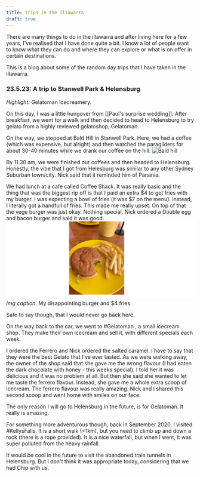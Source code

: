```yaml
---
title: Trips in the illawarra
draft: true
---
```

There are many things to do in the illawarra and after living here for a few years, I've realised that I have done quite a bit. I know a lot of people want to know what they can do and where they can explore or what is on offer in certain destinations. 

This is a blog about some of the random day trips that I have taken in the illawarra. 

### 23.5.23: A trip to  Stanwell Park & Helensburg
*Highlight:* Gelatoman Icecreamery. 

On this day, I was a little hungover from [[Paul's surprise wedding]]. After breakfast, we went for a walk and then decided to head to Helensburg to try gelato from a highly reviewed gelatoshop, Gelatoman. 

On the way, we stopped at Bald Hill in Stanwell Park. Here, we had a coffee (which was expensive, but alright) and then watched the paragliders for about 30-40 minutes while we drank our coffee on the hill. ![Bald hill](imgs/bald-hill.png)

By 11.30 am, we were finished our coffees and then headed to Helensburg. Honestly, the vibe that I got from Helesburg was similar to any other Sydney Suburban town/city. Nick said that it reminded him of Panania. 

We had lunch at a cafe called Coffee Shack. It was really basic and the thing that was the biggest rip off is that I paid an extra $4 to get fries with my burger. I was expecting a bowl of fries (it was $7 on the menu). Instead, I literally got a handfull of fries. This made me really upset. On top of that the vege burger was just okay. Nothing special. Nick ordered a Double egg and bacon burger and said it was good. 
![My disappointing burger](imgs/food-helensburg.png)
*Img caption.* My disappointing burger and $4 fries. 

Safe to say though, that I would never go back here. 

On the way back to the car, we went to #Gelatoman , a small icecream shop. They make their own icecream and sell it, with different specials each week.  

I ordered the Ferrero and Nick ordered the salted caramel. I have to say that they were the best Gelato that I've ever tasted. As we were walking away, the owner of the shop said that she gave me the wrong flavour (I had eaten the dark chocolate with honey - this weeks special). I told her it was delicious and it was no problem at all. But then she said she wanted to let me taste the ferrero flavour. Instead, she gave me a whole extra scoop of icecream. The ferrero flavour was really amazing. Nick and I shared this second scoop and went home with smiles on our face. 

The only reason I will go to Helensburg in the future, is for Gelatoman. It really is amazing. 

For something more adventurous though, back in September 2020, I visited #KellysFalls. It is a short walk (<1km), but you need to climb up and down a rock (there is a rope provided). It is a nice waterfall, but when I went, it was super polluted from the heavy rainfall. 

It would be cool in the future to visit the abandoned train tunnels in Helensburg. But I don't think it was appropriate today, considering that we had Chip with us. 
